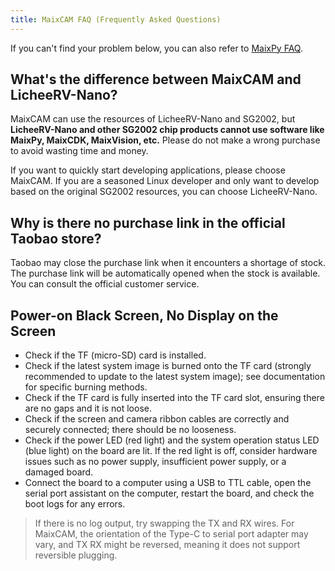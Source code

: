 ```yaml
---
title: MaixCAM FAQ (Frequently Asked Questions)
---
```


If you can't find your problem below, you can also refer to [MaixPy FAQ](https://wiki.sipeed.com/maixpy/doc/zh/faq.html).

## What's the difference between MaixCAM and LicheeRV-Nano?

MaixCAM can use the resources of LicheeRV-Nano and SG2002, but **LicheeRV-Nano and other SG2002 chip products cannot use software like MaixPy, MaixCDK, MaixVision, etc.** Please do not make a wrong purchase to avoid wasting time and money.

If you want to quickly start developing applications, please choose MaixCAM. If you are a seasoned Linux developer and only want to develop based on the original SG2002 resources, you can choose LicheeRV-Nano.

## Why is there no purchase link in the official Taobao store?

Taobao may close the purchase link when it encounters a shortage of stock. The purchase link will be automatically opened when the stock is available. You can consult the official customer service.


## Power-on Black Screen, No Display on the Screen

* Check if the TF (micro-SD) card is installed.
* Check if the latest system image is burned onto the TF card (strongly recommended to update to the latest system image); see documentation for specific burning methods.
* Check if the TF card is fully inserted into the TF card slot, ensuring there are no gaps and it is not loose.
* Check if the screen and camera ribbon cables are correctly and securely connected; there should be no looseness.
* Check if the power LED (red light) and the system operation status LED (blue light) on the board are lit. If the red light is off, consider hardware issues such as no power supply, insufficient power supply, or a damaged board.
* Connect the board to a computer using a USB to TTL cable, open the serial port assistant on the computer, restart the board, and check the boot logs for any errors.
> If there is no log output, try swapping the TX and RX wires. For MaixCAM, the orientation of the Type-C to serial port adapter may vary, and TX RX might be reversed, meaning it does not support reversible plugging.


